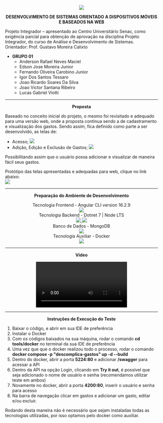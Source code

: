 <div align="center">
  <img src="https://github.com/lucasgviotti/Teste/assets/98164934/891cf4af-ae9e-4b9a-ba20-10d52d466be8">
</div>

<div align="center">
 <p> <strong>DESENVOLVIMENTO DE SISTEMAS ORIENTADO A DISPOSITIVOS MÓVEIS E BASEADOS NA WEB</strong></p>
</div>

<p> Projeto Integrador – apresentado ao Centro Universitário Senac, como exigência parcial para obtenção de aprovação na disciplina Projeto Integrador, do curso de Análise e Desenvolvimento de Sistemas. </br> Orientador: Prof. Gustavo Moreira Calixto </p>

<ul>
  <li><strong> GRUPO 01 </strong>
    <ul>
      <li>Anderson Rafael Neves Maciel</li>
      <li>Edson Jose Moreira Junior</li>
      <li>Fernando Oliveira Carobino Junior</li>
      <li>Igor Dos Santos Tessaro</li>
      <li>Joao Ricardo Soares Da Silva</li>
      <li>Joao Victor Santana Ribeiro</li>
      <li>Lucas Gabriel Viotti</li>
    </ul>
  </li>
</ul>

<hr> 

<div align="center">
 <p> <strong>Proposta</strong></p>
</div>

<p>
  Baseado no conceito inicial do projeto, o mesmo foi revisitado e adequado para uma versão web, onde a proposta continua sendo a de cadastramento e visualização dos gastos.  Sendo assim, fica definido como parte a ser desenvolvido, as telas de: </p>
  <ul>
    <li>Acesso;
      <img src="https://github.com/lucasgviotti/Teste/assets/98164934/ba495341-4f82-4181-bda3-57509021e075"/>
    </li>
    <li>Adição, Edição e Exclusão de Gastos;
      <img src="https://github.com/lucasgviotti/Teste/assets/98164934/3250a81c-df0d-4165-9b46-0a9717968598"/>
    </li>
  </ul>
<p>
  Possibilitando assim que o usuário possa adicionar e visualizar de maneira fácil seus gastos.
</p>

<p>Protótipo das telas apresentadas e adequadas para web, clique no link abaixo: </br>
  <a href="https://www.figma.com/file/rMVee6XLTbZFhQJUxP8wVz/Descomplica-WEB?type=design&node-id=1%3A495&mode=design&t=2RwQtvuchIGD8gcm-1" target="_blank">
    <img src="https://img.shields.io/badge/Figma-F24E1E?style=for-the-badge&logo=figma&logoColor=white"/>
  </a>
</p>

<hr> 

<div align="center">
 <p> <strong>Preparação do Ambiente de Desenvolvimento</strong></p>
</div>

<div align="center">
  Tecnologia Frontend - Angular CLI version 16.2.9 </br>
  <a href="https://angular.io/cli" target="_blank">
    <img src="https://img.shields.io/badge/Angular-DD0031?style=for-the-badge&logo=angular&logoColor=white"/>
  </a>
</div>

<div align="center">
  Tecnologia Backend - Dotnet 7 | Node LTS </br>
  <a href="https://dotnet.microsoft.com/pt-br/download/dotnet/7.0" target="_blank">
    <img src="https://img.shields.io/badge/.NET-5C2D91?style=for-the-badge&logo=.net&logoColor=white"/>
  </a>
  <a href="https://nodejs.org/en/download" target="_blank">
    <img src="https://img.shields.io/badge/Node.js-43853D?style=for-the-badge&logo=node.js&logoColor=white"/>
  </a>
</div>

<div align="center">
  Banco de Dados - MongoDB</br>
  <a href="" target="_blank">
    <img src="https://img.shields.io/badge/MongoDB-4EA94B?style=for-the-badge&logo=mongodb&logoColor=white"/>
  </a>
</div>

<div align="center">
  Tecnologia Auxiliar - Docker </br>
  <a href="" target="_blank">
    <img src="https://img.shields.io/badge/docker-%230db7ed.svg?style=for-the-badge&logo=docker&logoColor=white"/>
  </a>
</div>

<hr>

<div align="center">
 <p> <strong>Vídeo</strong></p>
    <video>
      <source src="https://github.com/igortessaro/senacead-pi-2303-695394/assets/98164934/e8c754e8-8029-4477-a027-9eb4d2154304" type="video/mp4">
    </video>
</div>

<hr>

<div align="center">
 <p> <strong>Instruções de Execução do Teste</strong></p>
</div>

<p>
    <ol>
        <li>Baixar o código, e abrir em sua IDE de preferência</li>
        <li>Instalar o Docker</li>
        <li>Com os códigos baixados na sua máquina, rodar o comando <strong>cd tools/docker</strong> no terminal da sua IDE de preferência</li>
        <li>Uma vez que que o docker realizou todo o processo, rodar o comando <strong>docker compose -p "descomplica-gastos" up -d --build</strong> </li>
        <li>Dentro do docker, abrir a porta <strong>5224:80</strong> e adicionar <strong>/swagger</strong> para acessar a API</li>
        <li>Dentro da API na opção Login, clicando em <strong>Try it out</strong>, é possível que seja adicionado o nome de usuário e senha (recomendamos utilizar teste em ambos)</li>
        <li>Novamente no docker, abrir a porta <strong>4200:80</strong>, inserir o usuário e senha para acesso</li>
        <li>Na barra de navegação clicar em gastos e adicionar um gasto, editar e/ou excluir.</li>
    </ol>
    Rodando desta maneira não é necessário que sejam instaladas todas as tecnologias utilizadas, por isso optamos pelo docker como auxiliar.
</p>
